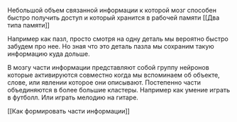 Небольшой объем связанной информации к которой мозг способен быстро получить доступ и который хранится в рабочей памяти [[Два типа памяти]] 

Например как пазл, просто смотря на одну деталь мы вероятно быстро забудем про нее. Но зная что это деталь пазла мы сохраним такую информацию куда дольше.

В мозгу части информации представляют собой группу нейронов которые активируются совместно когда мы вспоминаем об объекте, слове, или явлении которое они описывают. Постепенно части объединяются в более большие кластеры. Например как умение играть в футболл. Или играть мелодию на гитаре.

[[Как формировать части информации]]
